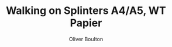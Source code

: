 ---
title: Walking on Splinters A4/A5, WT Papier
subtitle: Oliver Boulton
description: "Book\nPublisher: Werkplaats Typografie, WT Papier, 2016\nDesign: Oliver Boulton\nEditor: Oliver Boulton, Sabo Day, Eloise Harris and Robert Milne\nEdition of 10, softback, 126pp.\nDigital, glued, 210 × 297mm\nEdition of 10, softback, 252pp.\n
Digital, glued, 148 × 210mm


"
---